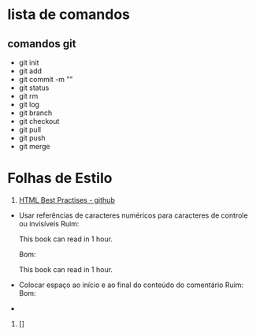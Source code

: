 # lista de comandos

## comandos git

* git init
* git add
* git commit -m ""
* git status
* git rm
* git log
* git branch
* git checkout
* git pull
* git push
* git merge

# Folhas de Estilo

1. [HTML Best Practises - github](https://github.com/hail2u/html-best-practices)

* Usar referências de caracteres numéricos para caracteres de controle ou invisíveis
  Ruim: <p>This book can read in 1 hour.</p>
  Bom:  <p>This book can read in 1&#xA0;hour.</p>

* Colocar espaço ao início e ao final do conteúdo do comentário
  Ruim: <!--This section is non-normative-->
  Bom:  <!-- This section is non-normative -->

* 
1. []
